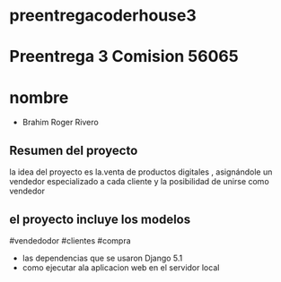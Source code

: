 # preentregacoderhouse3
 
# Preentrega 3 Comision 56065

# nombre
- Brahim Roger Rivero

## Resumen del proyecto
la idea del proyecto es la.venta de productos digitales , asignándole un vendedor especializado a cada cliente y la posibilidad de unirse como vendedor 
 ## el proyecto incluye los modelos
   #vendedodor
   #clientes
   #compra

- las dependencias que se usaron 
Django 5.1
- como ejecutar ala aplicacion web en el servidor local 

